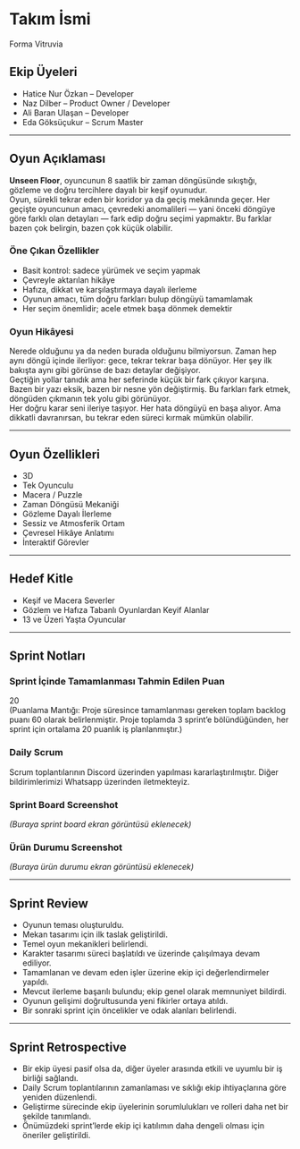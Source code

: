 # Takım İsmi
Forma Vitruvia

## Ekip Üyeleri
- Hatice Nur Özkan – Developer  
- Naz Dilber – Product Owner / Developer  
- Ali Baran Ulaşan – Developer  
- Eda Göksüçukur – Scrum Master  

---

## Oyun Açıklaması
**Unseen Floor**, oyuncunun 8 saatlik bir zaman döngüsünde sıkıştığı, gözleme ve doğru tercihlere dayalı bir keşif oyunudur.  
Oyun, sürekli tekrar eden bir koridor ya da geçiş mekânında geçer. Her geçişte oyuncunun amacı, çevredeki anomalileri — yani önceki döngüye göre farklı olan detayları — fark edip doğru seçimi yapmaktır. Bu farklar bazen çok belirgin, bazen çok küçük olabilir.

### Öne Çıkan Özellikler
- Basit kontrol: sadece yürümek ve seçim yapmak  
- Çevreyle aktarılan hikâye  
- Hafıza, dikkat ve karşılaştırmaya dayalı ilerleme  
- Oyunun amacı, tüm doğru farkları bulup döngüyü tamamlamak  
- Her seçim önemlidir; acele etmek başa dönmek demektir  

### Oyun Hikâyesi
Nerede olduğunu ya da neden burada olduğunu bilmiyorsun. Zaman hep aynı döngü içinde ilerliyor: gece, tekrar tekrar başa dönüyor. Her şey ilk bakışta aynı gibi görünse de bazı detaylar değişiyor.  
Geçtiğin yollar tanıdık ama her seferinde küçük bir fark çıkıyor karşına. Bazen bir yazı eksik, bazen bir nesne yön değiştirmiş. Bu farkları fark etmek, döngüden çıkmanın tek yolu gibi görünüyor.  
Her doğru karar seni ileriye taşıyor. Her hata döngüyü en başa alıyor. Ama dikkatli davranırsan, bu tekrar eden süreci kırmak mümkün olabilir.

---

## Oyun Özellikleri
- 3D  
- Tek Oyunculu  
- Macera / Puzzle  
- Zaman Döngüsü Mekaniği  
- Gözleme Dayalı İlerleme  
- Sessiz ve Atmosferik Ortam  
- Çevresel Hikâye Anlatımı  
- İnteraktif Görevler  

---

## Hedef Kitle
- Keşif ve Macera Severler  
- Gözlem ve Hafıza Tabanlı Oyunlardan Keyif Alanlar  
- 13 ve Üzeri Yaşta Oyuncular  

---

## Sprint Notları

### Sprint İçinde Tamamlanması Tahmin Edilen Puan  
20  
(Puanlama Mantığı: Proje süresince tamamlanması gereken toplam backlog puanı 60 olarak belirlenmiştir. Proje toplamda 3 sprint’e bölündüğünden, her sprint için ortalama 20 puanlık iş planlanmıştır.)

### Daily Scrum  
Scrum toplantılarının Discord üzerinden yapılması kararlaştırılmıştır. Diğer bildirimlerimizi Whatsapp üzerinden iletmekteyiz.

### Sprint Board Screenshot  
*(Buraya sprint board ekran görüntüsü eklenecek)*

### Ürün Durumu Screenshot  
*(Buraya ürün durumu ekran görüntüsü eklenecek)*

---

## Sprint Review
- Oyunun teması oluşturuldu.  
- Mekan tasarımı için ilk taslak geliştirildi.  
- Temel oyun mekanikleri belirlendi.  
- Karakter tasarımı süreci başlatıldı ve üzerinde çalışılmaya devam ediliyor.  
- Tamamlanan ve devam eden işler üzerine ekip içi değerlendirmeler yapıldı.  
- Mevcut ilerleme başarılı bulundu; ekip genel olarak memnuniyet bildirdi.  
- Oyunun gelişimi doğrultusunda yeni fikirler ortaya atıldı.  
- Bir sonraki sprint için öncelikler ve odak alanları belirlendi.  

---

## Sprint Retrospective
- Bir ekip üyesi pasif olsa da, diğer üyeler arasında etkili ve uyumlu bir iş birliği sağlandı.  
- Daily Scrum toplantılarının zamanlaması ve sıklığı ekip ihtiyaçlarına göre yeniden düzenlendi.  
- Geliştirme sürecinde ekip üyelerinin sorumlulukları ve rolleri daha net bir şekilde tanımlandı.  
- Önümüzdeki sprint’lerde ekip içi katılımın daha dengeli olması için öneriler geliştirildi.  


